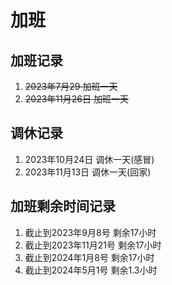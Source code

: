 # 加班

## 加班记录

1. ~~2023年7月29 加班一天~~
2. ~~2023年11月26日 加班一天~~

## 调休记录

1. 2023年10月24日 调休一天(感冒)
2. 2023年11月13日 调休一天(回家)

## 加班剩余时间记录

1. 截止到2023年9月8号 剩余17小时
2. 截止到2023年11月21号 剩余17小时
3. 截止到2024年1月8号 剩余17小时
4. 截止到2024年5月1号 剩余1.3小时
